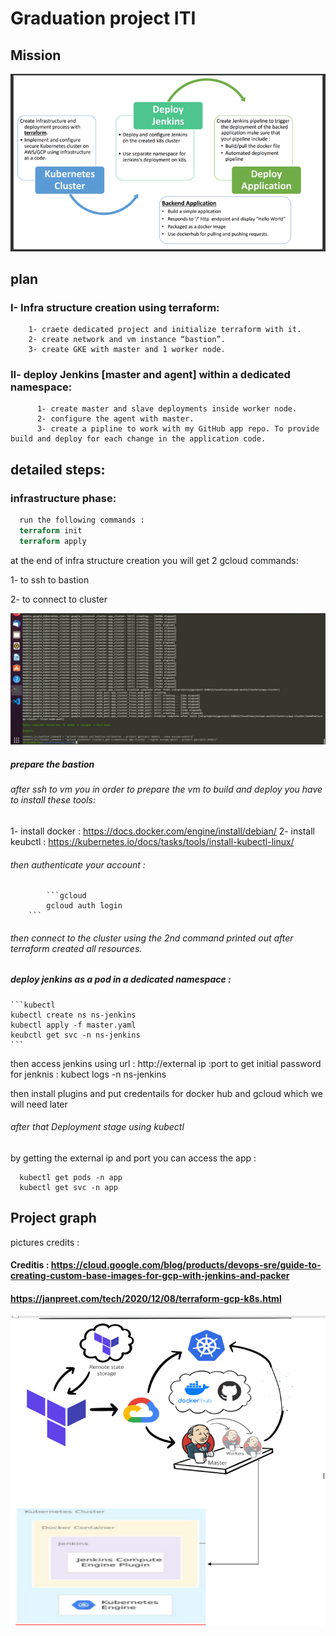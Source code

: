 
# Graduation project ITI




## Mission
![App Screenshot](https://github.com/EbraamMaher/Infra/blob/master/Picture1.png)


## plan

### I- Infra structure creation using terraform:
        1- craete dedicated project and initialize terraform with it.
        2- create network and vm instance “bastion”.
        3- create GKE with master and 1 worker node.

### II- deploy Jenkins [master and agent] within a dedicated namespace:
	      1- create master and slave deployments inside worker node.
 	      2- configure the agent with master.
	      3- create a pipline to work with my GitHub app repo. To provide build and deploy for each change in the application code.



## detailed steps: 

### infrastructure phase:

```terraform
  run the following commands :
  terraform init
  terraform apply
```
at the end of infra structure creation you will get 2 gcloud commands:

1- to ssh to bastion

2- to connect to cluster 

![App Screenshot](https://github.com/EbraamMaher/Infra/blob/master/pictures/3.png)


##### prepare the bastion

###### after ssh to vm you in order to prepare the vm to build and deploy you have to install these tools:

1- install docker  : https://docs.docker.com/engine/install/debian/
2- install keubctl : https://kubernetes.io/docs/tasks/tools/install-kubectl-linux/

###### then authenticate your account : 
            ```gcloud
	    	gcloud auth login
	    ```

###### then connect to the cluster using the *2nd command printed out* after terraform created all resources.

##### deploy jenkins as a pod in a dedicated namespace : 
	```kubectl
	kubectl create ns ns-jenkins
	kubectl apply -f master.yaml  
	keubctl get svc -n ns-jenkins
	```
	
then access jenkins using url : http://external ip :port
to get initial password for jenknis : kubect logs <pod-name> -n ns-jenkins

then install plugins and put credentails for docker hub and gcloud which we will need later 


###### after that Deployment stage using kubectl

by getting the external ip and port you can access the app :

```kuebctl 
  kubectl get pods -n app
  kubectl get svc -n app
```
## Project graph

pictures credits :
#### Creditis : https://cloud.google.com/blog/products/devops-sre/guide-to-creating-custom-base-images-for-gcp-with-jenkins-and-packer
   #### https://janpreet.com/tech/2020/12/08/terraform-gcp-k8s.html

![App Screenshot](https://github.com/EbraamMaher/Infra/blob/master/Screenshot%20(1483).png)
